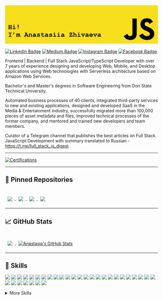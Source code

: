 ![Anastasia's GitHub Banner](./assets/banner.png)

[![LinkedIn Badge](https://img.shields.io/badge/LinkedIn-Profile-informational?style=flat&logo=linkedin&logoColor=white&color=0D76A8)](https://www.linkedin.com/in/anastasia-a-zhivaeva/)
[![Medium Badge](https://img.shields.io/badge/Medium-Profile-informational?style=flat&logo=codepen&logoColor=white&color=F7DF1D)](https://medium.com/@anastasia.a.zhivaeva)
[![Instagram Badge](https://img.shields.io/badge/Instagram-Profile-informational?style=flat&logo=instagram&logoColor=white&color=E1306C)](https://www.instagram.com/anastasia.a.zhivaeva/)
[![Facebook Badge](https://img.shields.io/badge/Facebook-Profile-informational?style=flat&logo=facebook&logoColor=white&color=4267B2)](https://www.facebook.com/anastasia.zhivaeva.566)

Frontend | Backend | Full Stack JavaScript/TypeScript Developer with over 7 years of experience designing and developing Web, Mobile, and Desktop applications using Web technologies with Serverless architecture based on Amazon Web Services.

Bachelor's and Master's degrees in Software Engineering from Don State Technical University.

Automated business processes of 40 clients, integrated third-party services to new and existing applications, designed and developed SaaS in the Media & Entertainment industry, successfully migrated more than 100,000 pieces of asset metadata and files, improved technical processes of the former company, and mentored and trained new developers and team members.

Curator of a Telegram channel that publishes the best articles on Full Stack JavaScript Development with summary translated to Russian - https://t.me/full_stack_js_digest

---

[![Certifications](https://github-readme-widgets.vercel.app/api?username=anastasiia-zhivaeva&theme=tokyonight)](https://github.com/mechdeveloper/github-readme-widgets)

---
## 📌 Pinned Repositories
<br>

<a href="https://github.com/anastasia-a-zhivaeva/grokking-algorithms">
  <img align="center" style="margin:0.5rem" src="https://github-readme-stats.vercel.app/api/pin/?username=anastasia-a-zhivaeva&repo=grokking-algorithms&title_color=ffffff&text_color=c9cacc&icon_color=4AB197&bg_color=1A2B34" />
</a>

<a href="https://github.com/anastasia-a-zhivaeva/payment-terminal.front">
  <img align="center" style="margin:0.5rem" src="https://github-readme-stats.vercel.app/api/pin/?username=anastasia-a-zhivaeva&repo=payment-terminal.front&title_color=ffffff&text_color=c9cacc&icon_color=4AB197&bg_color=1A2B34" />
</a>

<a href="https://github.com/anastasia-a-zhivaeva/typescript-developer-challenge">
  <img align="center" style="margin:0.5rem" src="https://github-readme-stats.vercel.app/api/pin/?username=anastasia-a-zhivaeva&repo=typescript-developer-challenge&title_color=ffffff&text_color=c9cacc&icon_color=4AB197&bg_color=1A2B34" />
</a>

<a href="https://github.com/anastasia-a-zhivaeva/tic-tac-toe">
  <img align="center" style="margin:0.5rem" src="https://github-readme-stats.vercel.app/api/pin/?username=anastasia-a-zhivaeva&repo=tic-tac-toe&title_color=ffffff&text_color=c9cacc&icon_color=4AB197&bg_color=1A2B34" />
</a>

---

## 📈 GitHub Stats

<br>

<a href="https://github.com/anastasia-a-zhivaeva">
  <img align="center" style="margin:0.5rem" src="https://github-readme-stats.vercel.app/api/top-langs/?username=anastasia-a-zhivaeva&hide=html,css&title_color=ffffff&text_color=c9cacc&icon_color=4AB197&bg_color=1A2B34" />
</a>

<a href="https://github.com/anastasia-a-zhivaeva">
  <img align="center" style="margin:0.5rem" src="https://github-readme-stats.vercel.app/api?username=anastasia-a-zhivaeva&show_icons=true&line_height=27&count_private=true&title_color=ffffff&text_color=c9cacc&icon_color=4AB097&bg_color=1A2B34" alt="Anastasia's GitHub Stats" />
</a>

---

## 💼 Skills

![](https://img.shields.io/badge/Code-JavaScript-informational?style=flat&logo=JavaScript&logoColor=white&color=4AB197)
![](https://img.shields.io/badge/Code-TypeScript-informational?style=flat&logo=TypeScript&logoColor=white&color=4AB197)
![](https://img.shields.io/badge/Code-Node.js-informational?style=flat&logo=Node.js&logoColor=white&color=4AB197)
![](https://img.shields.io/badge/Code-Serverless-informational?style=flat&logo=Serverless&logoColor=white&color=4AB197)
![](https://img.shields.io/badge/Code-Angular-informational?style=flat&logo=angular&logoColor=white&color=4AB197)
![](https://img.shields.io/badge/Code-NX-informational?style=flat&logo=NX&logoColor=white&color=4AB197)
![](https://img.shields.io/badge/Code-Module_Federation-informational?style=flat&logo=ModuleFederation&logoColor=white&color=4AB197)
![](https://img.shields.io/badge/Code-Monorepository-informational?style=flat&logo=Monorepository&logoColor=white&color=4AB197)
![](https://img.shields.io/badge/Code-NGXS-informational?style=flat&logo=Redux&logoColor=white&color=4AB197)
![](https://img.shields.io/badge/Code-NGRX-informational?style=flat&logo=Redux&logoColor=white&color=4AB197)
![](https://img.shields.io/badge/Code-Electron-informational?style=flat&logo=Electron&logoColor=white&color=4AB197)
![](https://img.shields.io/badge/Code-D3.js-informational?style=flat&logo=D3.js&logoColor=white&color=4AB197)
![](https://img.shields.io/badge/Code-Google_Protobuf-informational?style=flat&logo=Google&logoColor=white&color=4AB197)
![](https://img.shields.io/badge/Infrastructure-AWS-informational?style=flat&logo=AmazonAWS&logoColor=white&color=4AB197)
![](https://img.shields.io/badge/Service-AWS_Lambda-informational?style=flat&logo=AWSLambda&logoColor=white&color=4AB197)
![](https://img.shields.io/badge/Service-Amazon_API_Gateway-informational?style=flat&logo=AmazonAPIGateway&logoColor=white&color=4AB197)
![](https://img.shields.io/badge/Service-AWS_Fargate-informational?style=flat&logo=AWSFargate&logoColor=white&color=4AB197)
![](https://img.shields.io/badge/Service-Amazon_EC2-informational?style=flat&logo=AmazonEC2&logoColor=white&color=4AB197)
![](https://img.shields.io/badge/Service-Amazon_ECS-informational?style=flat&logo=AmazonECS&logoColor=white&color=4AB197)
![](https://img.shields.io/badge/Service-Amazon_EKS-informational?style=flat&logo=AmazonEKS&logoColor=white&color=4AB197)
![](https://img.shields.io/badge/Service-Amazon_S3-informational?style=flat&logo=AmazonS3&logoColor=white&color=4AB197)
![](https://img.shields.io/badge/Service-Amazon_SQS-informational?style=flat&logo=AmazonSQS&logoColor=white&color=4AB197)
![](https://img.shields.io/badge/Service-Amazon_SNS-informational?style=flat&logo=AmazonAWS&logoColor=white&color=4AB197)
![](https://img.shields.io/badge/Service-Amazon_Cognito-informational?style=flat&logo=AmazonAWS&logoColor=white&color=4AB197)
![](https://img.shields.io/badge/Service-Amazon_Elasticsearch-informational?style=flat&logo=AmazonAWS&logoColor=white&color=4AB197)
![](https://img.shields.io/badge/Service-Amazon_Rekognition-informational?style=flat&logo=AmazonAWS&logoColor=white&color=4AB197)
![](https://img.shields.io/badge/Service-Amazon_CloudWatch-informational?style=flat&logo=AmazonCloudWatch&logoColor=white&color=4AB197)
![](https://img.shields.io/badge/Database-Amazon_DynamoDB-informational?style=flat&logo=AmazonDynamoDB&logoColor=white&color=4AB197)
![](https://img.shields.io/badge/Database-Amazon_RDS-informational?style=flat&logo=AmazonRDS&logoColor=white&color=4AB197)
![](https://img.shields.io/badge/Database-PostgreSQL-informational?style=flat&logo=PostgreSQL&logoColor=white&color=4AB197)
![](https://img.shields.io/badge/Payment-Stripe-informational?style=flat&logo=Stripe&logoColor=white&color=4AB197)
![](https://img.shields.io/badge/Payment-PayPal-informational?style=flat&logo=PayPal&logoColor=white&color=4AB197)

<details>
<summary>More Skills</summary>


![](https://img.shields.io/badge/FileTransfer-IBM_Aspera-informational?style=flat&logo=IBM&logoColor=white&color=4AB197)
![](https://img.shields.io/badge/FileTransfer-DataExpedition-informational?style=flat&logo=DataExpedition&logoColor=white&color=4AB197)
![](https://img.shields.io/badge/FileTransfer-File_Catalyst-informational?style=flat&logo=FileCatalyst&logoColor=white&color=4AB197)

<br>

![](https://img.shields.io/badge/Service-Veritone-informational?style=flat&logo=Veritone&logoColor=white&color=4AB197)
![](https://img.shields.io/badge/Service-Zencoder-informational?style=flat&logo=Zencoder&logoColor=white&color=4AB197)
![](https://img.shields.io/badge/Service-Bitmovin-informational?style=flat&logo=Bitmovin&logoColor=white&color=4AB197)
![](https://img.shields.io/badge/Service-eluv.io-informational?style=flat&logo=eluv.io&logoColor=white&color=4AB197)
![](https://img.shields.io/badge/Service-REV-informational?style=flat&logo=REV&logoColor=white&color=4AB197)
![](https://img.shields.io/badge/Service-Brightcove-informational?style=flat&logo=Brightcove&logoColor=white&color=4AB197)

<br>

![](https://img.shields.io/badge/Style-CSS-informational?style=flat&logo=css3&logoColor=white&color=4AB197)
![](https://img.shields.io/badge/Style-Sass-informational?style=flat&logo=Sass&logoColor=white&color=4AB197)
![](https://img.shields.io/badge/Style-Flexbox-informational?style=flat&logo=Flexbox&logoColor=white&color=4AB197)
![](https://img.shields.io/badge/Style-Bootstrap-informational?style=flat&logo=Bootstrap&logoColor=white&color=4AB197)
![](https://img.shields.io/badge/Style-Material_Design-informational?style=flat&logo=Angular&logoColor=white&color=4AB197)

<br>

![](https://img.shields.io/badge/Test-Jasmine-informational?style=flat&logo=Jasmine&logoColor=white&color=4AB197)
![](https://img.shields.io/badge/Test-Jest-informational?style=flat&logo=jest&logoColor=white&color=4AB197)
![](https://img.shields.io/badge/Test-Mocha-informational?style=flat&logo=Mocha&logoColor=white&color=4AB197)
![](https://img.shields.io/badge/Test-Protractor-informational?style=flat&logo=Protractor&logoColor=white&color=4AB197)
![](https://img.shields.io/badge/Test-Cucumber-informational?style=flat&logo=Cucumber&logoColor=white&color=4AB197)
![](https://img.shields.io/badge/Test-Puppeteer-informational?style=flat&logo=Puppeteer&logoColor=white&color=4AB197)

<br>

![](https://img.shields.io/badge/Tools-Docker-informational?style=flat&logo=docker&logoColor=white&color=4AB197)
![](https://img.shields.io/badge/Tools-NGINX-informational?style=flat&logo=nginx&logoColor=white&color=4AB197)
![](https://img.shields.io/badge/Tools-Netlify-informational?style=flat&logo=netlify&logoColor=white&color=4AB197)
![](https://img.shields.io/badge/Tools-SonarQube-informational?style=flat&logo=SonarQube&logoColor=white&color=4AB197)
![](https://img.shields.io/badge/Tools-Actions-informational?style=flat&logo=github-actions&logoColor=white&color=4AB197)
![](https://img.shields.io/badge/Tools-NPM-informational?style=flat&logo=npm&logoColor=white&color=4AB197)
![](https://img.shields.io/badge/Tools-Postman-informational?style=flat&logo=Postman&logoColor=white&color=4AB197)
![](https://img.shields.io/badge/Tools-Git-informational?style=flat&logo=Git&logoColor=white&color=4AB197)
![](https://img.shields.io/badge/Tools-GitHub-informational?style=flat&logo=GitHub&logoColor=white&color=4AB197)
![](https://img.shields.io/badge/Tools-GitLab-informational?style=flat&logo=GitLab&logoColor=white&color=4AB197)
![](https://img.shields.io/badge/Tools-Bitbucket-informational?style=flat&logo=Bitbucket&logoColor=white&color=4AB197)
![](https://img.shields.io/badge/Tools-Azure_DevOps-informational?style=flat&logo=AzureDevOps&logoColor=white&color=4AB197)
![](https://img.shields.io/badge/Tools-Jira-informational?style=flat&logo=Jira-Software&logoColor=white&color=4AB197)
![](https://img.shields.io/badge/Tools-Confluence-informational?style=flat&logo=Confluence&logoColor=white&color=4AB197)
![](https://img.shields.io/badge/Tools-CircleCI-informational?style=flat&logo=CircleCI&logoColor=white&color=4AB197)

</details>
